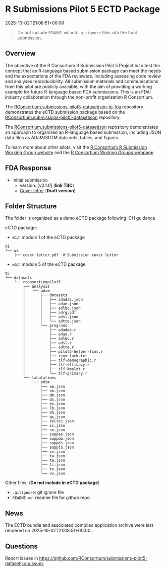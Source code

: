 # R Submissions Pilot 5 ECTD Package

2025-10-02T21:08:51+00:00

> Do not include `README.md` and `.gitignore` files into the final
> submission.

## Overview

The objective of the R Consortium R Submission Pilot 5 Project is to
test the concept that an R-language based submission package can meet
the needs and the expectations of the FDA reviewers, including assessing
code review and analyses reproducibility. All submission materials and
communications from this pilot are publicly available, with the aim of
providing a working example for future R-language based FDA submissions.
This is an FDA-industry collaboration through the non-profit
organization R Consortium.

The
[RConsortium.submissions-pilot5-datasetjson-to-fda](https://github.com/RConsortium/submissions-pilot5-datasetjson-to-fda)
repository demonstrates the eCTD submission package based on the
[RConsortium.submissions-pilot5-datasetjson](https://github.com/RConsortium/submissions-pilot5-datasetjson)
repository.

The
[RConsortium.submissions-pilot5-datasetjson](https://github.com/RConsortium/submissions-pilot5-datasetjson)
repository demonstrates an approach to organized an R-language based
submission, including JSON data files as ADaM/SDTM data sets, tables,
and figures.

To learn more about other pilots, visit the [R Consortium R Submission
Working Group website](https://rconsortium.github.io/submissions-wg/)
and the [R Consortium Working Groups
webpage](https://www.r-consortium.org/all-projects/isc-working-groups).

## FDA Response

- Initial submission
  - version: \[v0.1.0\] (**link TBC**)
  - [Cover
    letter](https://github.com/RConsortium/submissions-pilot5-datasetjson-to-fda/blob/main/m1/us/cover-letter.pdf)
    (**Draft version**)

## Folder Structure

The folder is organized as a demo eCTD package following ICH guidance.

eCTD package:

- `m1/`: module 1 of the eCTD package

<!-- -->

    m1
    └── us
        ├── cover-letter.pdf  # Submission cover letter

- `m5/`: module 5 of the eCTD package

<!-- -->

    m5
    └── datasets
        └── rconsortiumpilot5
            ├── analysis
            │   └── adam
            │       ├── datasets
            │       │   ├── adadas.json
            │       │   ├── adae.json
            │       │   ├── adlbc.json
            │       │   ├── adrg.pdf
            │       │   ├── adsl.json
            │       │   └── adtte.json
            │       └── programs
            │           ├── adadas.r
            │           ├── adae.r
            │           ├── adlbc.r
            │           ├── adsl.r
            │           ├── adtte.r
            │           ├── pilot5-helper-fcns.r
            │           ├── renv-lock.txt
            │           ├── tlf-demographic.r
            │           ├── tlf-efficacy.r
            │           ├── tlf-kmplot.r
            │           └── tlf-primary.r
            └── tabulations
                └── sdtm
                    ├── ae.json
                    ├── cm.json
                    ├── dm.json
                    ├── ds.json
                    ├── ex.json
                    ├── lb.json
                    ├── mh.json
                    ├── qs.json
                    ├── relrec.json
                    ├── sc.json
                    ├── se.json
                    ├── suppae.json
                    ├── suppdm.json
                    ├── suppds.json
                    ├── supplb.json
                    ├── sv.json
                    ├── ta.json
                    ├── te.json
                    ├── ti.json
                    ├── tv.json
                    └── vs.json

Other files: (**Do not include in eCTD package**)

- `.gitignore`: git ignore file
- `README.md`: readme file for github repo

## News

The ECTD bundle and associated compiled application archive were last
rendered on 2025-10-02T21:08:51+00:00 .

## Questions

Report issues in
<https://github.com/RConsortium/submissions-pilot5-datasetjson/issues>
